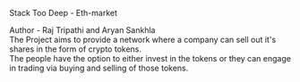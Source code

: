 Stack Too Deep - Eth-market

Author - Raj Tripathi and Aryan Sankhla
<br>
The Project aims to provide a network where a company can sell out it's shares in the form of crypto tokens. <br>
The people have the option to either invest in the tokens or they can engage in trading via buying and selling of those tokens.

